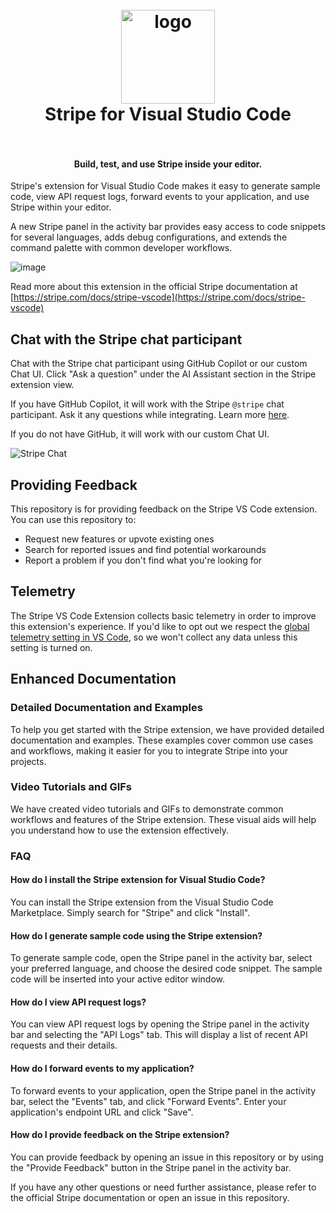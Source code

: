 <h1 align="center">
  <br>
    <img src="https://github.com/user-attachments/assets/b36d5d8d-63b4-4008-91de-fb19c3a16405" alt="logo" width="150">
  <br>
  Stripe for Visual Studio Code
  <br>
  <br>
</h1>

<h4 align="center">Build, test, and use Stripe inside your editor.</h4>

Stripe's extension for Visual Studio Code makes it easy to generate sample code, view API request logs, forward events to your application, and use Stripe within your editor.

A new Stripe panel in the activity bar provides easy access to code snippets for several languages, adds debug configurations, and extends the command palette with common developer workflows.

![image](https://github.com/user-attachments/assets/943a2ae1-a816-4ff1-937c-cc2e8be3e4bd)

Read more about this extension in the official Stripe documentation at [https://stripe.com/docs/stripe-vscode](https://stripe.com/docs/stripe-vscode)

## Chat with the Stripe chat participant

Chat with the Stripe chat participant using GitHub Copilot or our custom Chat UI. Click "Ask a question" under the AI Assistant section in the Stripe extension view.

If you have GitHub Copilot, it will work with the Stripe `@stripe` chat participant. Ask it any questions while integrating. Learn more [here](https://code.visualstudio.com/docs/copilot/copilot-chat#_chat-participants).

If you do not have GitHub, it will work with our custom Chat UI.

![Stripe Chat](https://github.com/user-attachments/assets/41ef3bc2-3c6c-45d3-9416-101eb84284fe)

## Providing Feedback

This repository is for providing feedback on the Stripe VS Code extension. You can use this repository to:

- Request new features or upvote existing ones
- Search for reported issues and find potential workarounds
- Report a problem if you don't find what you're looking for

## Telemetry

The Stripe VS Code Extension collects basic telemetry in order to improve this extension's experience. If you'd like to opt out we respect the [global telemetry setting in VS Code](https://code.visualstudio.com/docs/getstarted/telemetry), so we won't collect any data unless this setting is turned on.

## Enhanced Documentation

### Detailed Documentation and Examples

To help you get started with the Stripe extension, we have provided detailed documentation and examples. These examples cover common use cases and workflows, making it easier for you to integrate Stripe into your projects.

### Video Tutorials and GIFs

We have created video tutorials and GIFs to demonstrate common workflows and features of the Stripe extension. These visual aids will help you understand how to use the extension effectively.

### FAQ

#### How do I install the Stripe extension for Visual Studio Code?

You can install the Stripe extension from the Visual Studio Code Marketplace. Simply search for "Stripe" and click "Install".

#### How do I generate sample code using the Stripe extension?

To generate sample code, open the Stripe panel in the activity bar, select your preferred language, and choose the desired code snippet. The sample code will be inserted into your active editor window.

#### How do I view API request logs?

You can view API request logs by opening the Stripe panel in the activity bar and selecting the "API Logs" tab. This will display a list of recent API requests and their details.

#### How do I forward events to my application?

To forward events to your application, open the Stripe panel in the activity bar, select the "Events" tab, and click "Forward Events". Enter your application's endpoint URL and click "Save".

#### How do I provide feedback on the Stripe extension?

You can provide feedback by opening an issue in this repository or by using the "Provide Feedback" button in the Stripe panel in the activity bar.

If you have any other questions or need further assistance, please refer to the official Stripe documentation or open an issue in this repository.
